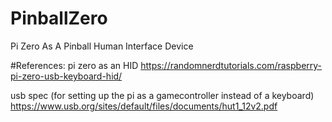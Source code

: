 # PinballZero
Pi Zero As A Pinball Human Interface Device

#References:
pi zero as an HID
https://randomnerdtutorials.com/raspberry-pi-zero-usb-keyboard-hid/

usb spec (for setting up the pi as a gamecontroller instead of a keyboard)
https://www.usb.org/sites/default/files/documents/hut1_12v2.pdf
